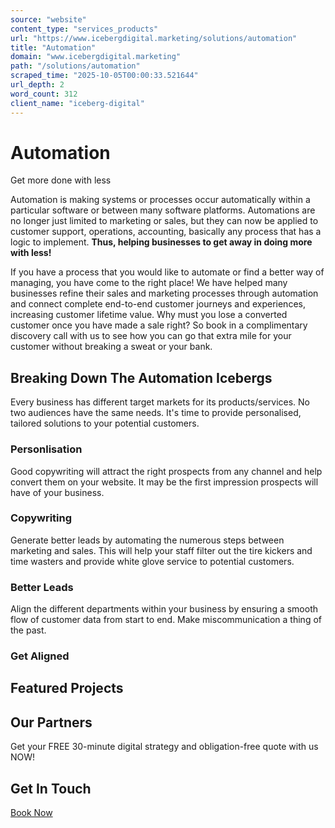 ```yaml
---
source: "website"
content_type: "services_products"
url: "https://www.icebergdigital.marketing/solutions/automation"
title: "Automation"
domain: "www.icebergdigital.marketing"
path: "/solutions/automation"
scraped_time: "2025-10-05T00:00:33.521644"
url_depth: 2
word_count: 312
client_name: "iceberg-digital"
---
```


# Automation

Get more done with less

Automation is making systems or processes occur automatically within a particular software or between many software platforms. Automations are no longer just limited to marketing or sales, but they can now be applied to customer support, operations, accounting, basically any process that has a logic to implement. **Thus, helping businesses to get away in doing more with less!**

If you have a process that you would like to automate or find a better way of managing, you have come to the right place! We have helped many businesses refine their sales and marketing processes through automation and connect complete end-to-end customer journeys and experiences, increasing customer lifetime value. Why must you lose a converted customer once you have made a sale right? So book in a complimentary discovery call with us to see how you can go that extra mile for your customer without breaking a sweat or your bank.

## Breaking Down The Automation Icebergs

Every business has different target markets for its products/services. No two audiences have the same needs. It's time to provide personalised, tailored solutions to your potential customers.

### Personlisation

Good copywriting will attract the right prospects from any channel and help convert them on your website. It may be the first impression prospects will have of your business.

### Copywriting

Generate better leads by automating the numerous steps between marketing and sales. This will help your staff filter out the tire kickers and time wasters and provide white glove service to potential customers.

### Better Leads

Align the different departments within your business by ensuring a smooth flow of customer data from start to end. Make miscommunication a thing of the past.

### Get Aligned

## Featured Projects

## Our Partners

Get your FREE 30-minute digital strategy and obligation-free quote with us NOW!

## Get In Touch

[Book Now](https://www.icebergdigital.marketing/contact)